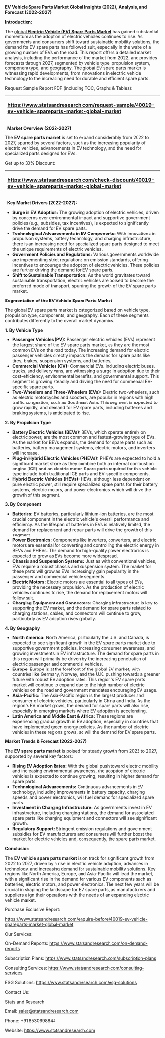 ﻿**EV Vehicle Spare Parts Market Global Insights (2022), Analysis, and Forecast (2022-2027)**

**Introduction:**

The [global **Electric Vehicle (EV) Spare Parts Market**](https://www.statsandresearch.com/report/40019-ev-vehicle-spareparts-market-global-market) has gained substantial momentum as the adoption of electric vehicles continues to rise. As governments and consumers shift toward sustainable mobility solutions, the demand for EV spare parts has followed suit, especially in the wake of a growing number of EVs on the road. This report offers a detailed market analysis, including the performance of the market from 2022, and provides forecasts through 2027, segmented by vehicle type, propulsion system, component type, and geography. The global EV spare parts market is witnessing rapid developments, from innovations in electric vehicle technology to the increasing need for durable and efficient spare parts.

Request Sample Report PDF (including TOC, Graphs & Tables):

|<p><https://www.statsandresearch.com/request-sample/40019-ev-vehicle-spareparts-market-global-market></p><p></p>|
| :- |
` `**Market Overview (2022-2027)**

The **EV spare parts market** is set to expand considerably from 2022 to 2027, spurred by several factors, such as the increasing popularity of electric vehicles, advancements in EV technology, and the need for specialized parts designed for EVs.

Get up to 30% Discount:

|<p><https://www.statsandresearch.com/check-discount/40019-ev-vehicle-spareparts-market-global-market></p><p></p>|
| :- |
` `**Key Market Drivers (2022-2027):**

- **Surge in EV Adoption:**
  The growing adoption of electric vehicles, driven by concerns over environmental impact and supportive government policies (e.g., subsidies, tax incentives), is expected to significantly drive the demand for EV spare parts.
- **Technological Advancements in EV Components:**
  With innovations in propulsion systems, battery technology, and charging infrastructure, there is an increasing need for specialized spare parts designed to meet the unique requirements of electric vehicles.
- **Government Policies and Regulations:**
  Various governments worldwide are implementing strict regulations on emission standards, offering incentives to encourage the adoption of electric vehicles. These policies are further driving the demand for EV spare parts.
- **Shift to Sustainable Transportation:**
  As the world gravitates toward sustainable transportation, electric vehicles are poised to become the preferred mode of transport, spurring the growth of the EV spare parts market.

**Segmentation of the EV Vehicle Spare Parts Market**

The global EV spare parts market is categorized based on vehicle type, propulsion type, components, and geography. Each of these segments contributes differently to the overall market dynamics.

**1. By Vehicle Type**

- **Passenger Vehicles (PV):**
  Passenger electric vehicles (EVs) represent the largest share of the EV spare parts market, as they are the most common EVs on the road today. The increasing demand for electric passenger vehicles directly impacts the demand for spare parts like tires, brakes, suspension systems, and batteries.
- **Commercial Vehicles (CV):**
  Commercial EVs, including electric buses, trucks, and delivery vans, are witnessing a surge in adoption due to their cost-efficiency, environmental benefits, and governmental support. This segment is growing steadily and driving the need for commercial EV-specific spare parts.
- **Two-Wheelers and Three-Wheelers (EVs):**
  Electric two-wheelers, such as electric motorcycles and scooters, are popular in regions with high traffic congestion, such as Southeast Asia. This segment is expected to grow rapidly, and demand for EV spare parts, including batteries and braking systems, is anticipated to rise.

**2. By Propulsion Type**

- **Battery Electric Vehicles (BEVs):**
  BEVs, which operate entirely on electric power, are the most common and fastest-growing type of EVs. As the market for BEVs expands, the demand for spare parts such as batteries, battery management systems, electric motors, and inverters will increase.
- **Plug-in Hybrid Electric Vehicles (PHEVs):**
  PHEVs are expected to hold a significant market share as they combine both an internal combustion engine (ICE) and an electric motor. Spare parts required for this vehicle type include both traditional ICE parts and EV-specific components.
- **Hybrid Electric Vehicles (HEVs):**
  HEVs, although less dependent on pure electric power, still require specialized spare parts for their battery systems, electric motors, and power electronics, which will drive the growth of this segment.

**3. By Component**

- **Batteries:**
  EV batteries, particularly lithium-ion batteries, are the most crucial component in the electric vehicle's overall performance and efficiency. As the lifespan of batteries in EVs is relatively limited, the demand for replacement and repair parts will drive the growth of this segment.
- **Power Electronics:**
  Components like inverters, converters, and electric motors are essential for converting and controlling the electric energy in BEVs and PHEVs. The demand for high-quality power electronics is expected to grow as EVs become more widespread.
- **Chassis and Suspension Systems:**
  Just as with conventional vehicles, EVs require a robust chassis and suspension system. The market for these parts will grow as EVs increasingly gain popularity in the passenger and commercial vehicle segments.
- **Electric Motors:**
  Electric motors are essential to all types of EVs, providing the necessary propulsion. As the production of electric vehicles continues to rise, the demand for replacement motors will follow suit.
- **Charging Equipment and Connectors:**
  Charging infrastructure is key to supporting the EV market, and the demand for spare parts related to charging stations, cables, and connectors will continue to grow, particularly as EV adoption rises globally.

**4. By Geography**

- **North America:**
  North America, particularly the U.S. and Canada, is expected to see significant growth in the EV spare parts market due to supportive government policies, increasing consumer awareness, and growing investments in EV infrastructure. The demand for spare parts in this region will primarily be driven by the increasing penetration of electric passenger and commercial vehicles.
- **Europe:**
  Europe is at the forefront of the global EV market, with countries like Germany, Norway, and the U.K. pushing towards a greener future with robust EV adoption rates. This region's EV spare parts market will continue to expand due to the high number of electric vehicles on the road and government mandates encouraging EV usage.
- **Asia-Pacific:**
  The Asia-Pacific region is the largest producer and consumer of electric vehicles, particularly in China and India. As the region's EV market grows, the demand for spare parts will also rise, especially in emerging markets where EV adoption is accelerating.
- **Latin America and Middle East & Africa:**
  These regions are experiencing gradual growth in EV adoption, especially in countries that have implemented green energy policies. As the number of electric vehicles in these regions grows, so will the demand for EV spare parts.

**Market Trends & Forecast (2022-2027)**

The **EV spare parts market** is poised for steady growth from 2022 to 2027, supported by several key factors:

- **Rising EV Adoption Rates:**
  With the global push toward electric mobility and increasing environmental awareness, the adoption of electric vehicles is expected to continue growing, resulting in higher demand for spare parts.
- **Technological Advancements:**
  Continuous advancements in EV technology, including improvements in battery capacity, charging speeds, and power electronics, will fuel demand for specialized spare parts.
- **Investment in Charging Infrastructure:**
  As governments invest in EV infrastructure, including charging stations, the demand for associated spare parts like charging equipment and connectors will see significant growth.
- **Regulatory Support:**
  Stringent emission regulations and government subsidies for EV manufacturers and consumers will further boost the market for electric vehicles and, consequently, the spare parts market.

**Conclusion**

The **EV vehicle spare parts market** is on track for significant growth from 2022 to 2027, driven by a rise in electric vehicle adoption, advances in technology, and increasing demand for sustainable mobility solutions. Key regions like North America, Europe, and Asia-Pacific will lead the market, with a significant rise in the demand for various EV components such as batteries, electric motors, and power electronics. The next few years will be crucial in shaping the landscape for EV spare parts, as manufacturers and suppliers align their operations with the needs of an expanding electric vehicle market.

Purchase Exclusive Report:

<https://www.statsandresearch.com/enquire-before/40019-ev-vehicle-spareparts-market-global-market>

Our Services:

On-Demand Reports: <https://www.statsandresearch.com/on-demand-reports>

Subscription Plans: <https://www.statsandresearch.com/subscription-plans>

Consulting Services: <https://www.statsandresearch.com/consulting-services>

ESG Solutions: <https://www.statsandresearch.com/esg-solutions>

Contact Us:

Stats and Research

Email: <sales@statsandresearch.com>

Phone: +91 8530698844

Website: <https://www.statsandresearch.com>





